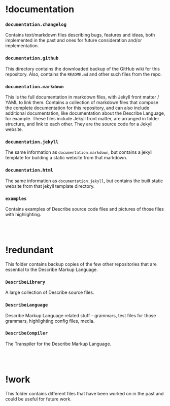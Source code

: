 # !documentation

### `documentation.changelog`
Contains text/markdown files describing bugs, features and ideas, both implemented in the past and ones for future consideration and/or implementation.

### `documentation.github`
This directory contains the downloaded backup of the GitHub wiki for this repository. Also, contains the `README.md` and other such files from the repo.

### `documentation.markdown`
This is the full documentation in markdown files, with Jekyll front matter / YAML to link them.
Contains a collection of markdown files that compose the complete documentation for this repository, and can also include additional documentation, like documentation about the Describe Language, for example. These files include Jekyll front matter, are arranged in folder structure, and link to each other. They are the source code for a Jekyll website.

### `documentation.jekyll`
The same information as `documentation.markdown`, but contains a jekyll template for building a static website from that markdown.

### `documentation.html`
The same information as `documentation.jekyll`, but contains the built static website from that jekyll template directory.

### `examples`
Contains examples of Describe source code files and pictures of those files with highlighting.


<br><br>
# !redundant
This folder contains backup copies of the few other repositories that are essential to the Describe Markup Language. 


### `DescribeLibrary`
A large collection of Describe source files.

### `DescribeLanguage`
Describe Markup Language related stuff - grammars, test files for those grammars, highlighting config files, media.

### `DescribeCompiler`
The Transpiler for the Describe Markup Language.


<br><br>
# !work
This folder contains different files that have been worked on in the past and could be useful for future work.